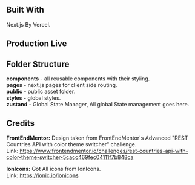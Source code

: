 ## Built With

Next.js By Vercel.

## Production Live

<!-- [rest_countries_api](https://rest_countries_api.vercel.app) -->

## Folder Structure

**components** - all reusable components with their styling.  
**pages** - next.js pages for client side routing.  
**public** - public asset folder.  
**styles** - global styles.  
**zustand** - Global State Manager, All global State management goes here.

## Credits

**FrontEndMentor:** Design taken from FrontEndMentor's Advanced "REST Countries API with color theme switcher" challenge.  
Link: https://www.frontendmentor.io/challenges/rest-countries-api-with-color-theme-switcher-5cacc469fec04111f7b848ca

**IonIcons:** Got All icons from IonIcons.  
Link: https://ionic.io/ionicons
